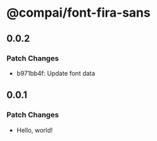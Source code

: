 # @compai/font-fira-sans

## 0.0.2

### Patch Changes

- b971bb4f: Update font data

## 0.0.1

### Patch Changes

- Hello, world!
